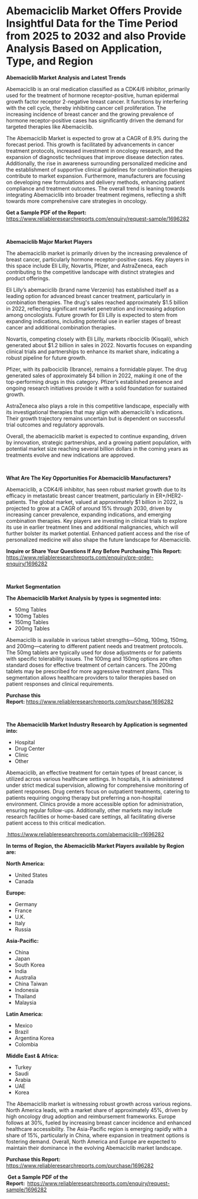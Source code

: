 <p><h1>Abemaciclib Market Offers Provide Insightful Data for the Time Period from 2025 to 2032 and also Provide Analysis Based on Application, Type, and Region</h1></p><p><strong>Abemaciclib Market Analysis and Latest Trends</strong></p>
<p><p>Abemaciclib is an oral medication classified as a CDK4/6 inhibitor, primarily used for the treatment of hormone receptor-positive, human epidermal growth factor receptor 2-negative breast cancer. It functions by interfering with the cell cycle, thereby inhibiting cancer cell proliferation. The increasing incidence of breast cancer and the growing prevalence of hormone receptor-positive cases has significantly driven the demand for targeted therapies like Abemaciclib.</p><p>The Abemaciclib Market is expected to grow at a CAGR of 8.9% during the forecast period. This growth is facilitated by advancements in cancer treatment protocols, increased investment in oncology research, and the expansion of diagnostic techniques that improve disease detection rates. Additionally, the rise in awareness surrounding personalized medicine and the establishment of supportive clinical guidelines for combination therapies contribute to market expansion. Furthermore, manufacturers are focusing on developing new formulations and delivery methods, enhancing patient compliance and treatment outcomes. The overall trend is leaning towards integrating Abemaciclib into broader treatment regimens, reflecting a shift towards more comprehensive care strategies in oncology.</p></p>
<p><strong>Get a Sample PDF of the Report:&nbsp;</strong> <a href="https://www.reliableresearchreports.com/enquiry/request-sample/1696282?utm_campaign=3514&utm_medium=2&utm_source=Github&utm_content=ia&utm_term=19042025&utm_id=abemaciclib">https://www.reliableresearchreports.com/enquiry/request-sample/1696282</a></p>
<p>&nbsp;</p>
<p><strong>Abemaciclib Major Market Players</strong></p>
<p><p>The abemaciclib market is primarily driven by the increasing prevalence of breast cancer, particularly hormone receptor-positive cases. Key players in this space include Eli Lilly, Novartis, Pfizer, and AstraZeneca, each contributing to the competitive landscape with distinct strategies and product offerings.</p><p>Eli Lilly’s abemaciclib (brand name Verzenio) has established itself as a leading option for advanced breast cancer treatment, particularly in combination therapies. The drug's sales reached approximately $1.5 billion in 2022, reflecting significant market penetration and increasing adoption among oncologists. Future growth for Eli Lilly is expected to stem from expanding indications, including potential use in earlier stages of breast cancer and additional combination therapies.</p><p>Novartis, competing closely with Eli Lilly, markets ribociclib (Kisqali), which generated about $1.2 billion in sales in 2022. Novartis focuses on expanding clinical trials and partnerships to enhance its market share, indicating a robust pipeline for future growth.</p><p>Pfizer, with its palbociclib (Ibrance), remains a formidable player. The drug generated sales of approximately $4 billion in 2022, making it one of the top-performing drugs in this category. Pfizer’s established presence and ongoing research initiatives provide it with a solid foundation for sustained growth.</p><p>AstraZeneca also plays a role in this competitive landscape, especially with its investigational therapies that may align with abemaciclib's indications. Their growth trajectory remains uncertain but is dependent on successful trial outcomes and regulatory approvals.</p><p>Overall, the abemaciclib market is expected to continue expanding, driven by innovation, strategic partnerships, and a growing patient population, with potential market size reaching several billion dollars in the coming years as treatments evolve and new indications are approved.</p></p>
<p>&nbsp;</p>
<p><strong>What Are The Key Opportunities For Abemaciclib Manufacturers?</strong></p>
<p><p>Abemaciclib, a CDK4/6 inhibitor, has seen robust market growth due to its efficacy in metastatic breast cancer treatment, particularly in ER+/HER2- patients. The global market, valued at approximately $1 billion in 2022, is projected to grow at a CAGR of around 15% through 2030, driven by increasing cancer prevalence, expanding indications, and emerging combination therapies. Key players are investing in clinical trials to explore its use in earlier treatment lines and additional malignancies, which will further bolster its market potential. Enhanced patient access and the rise of personalized medicine will also shape the future landscape for Abemaciclib.</p></p>
<p><strong>Inquire or Share Your Questions If Any Before Purchasing This Report:</strong> <a href="https://www.reliableresearchreports.com/enquiry/pre-order-enquiry/1696282?utm_campaign=3514&utm_medium=2&utm_source=Github&utm_content=ia&utm_term=19042025&utm_id=abemaciclib">https://www.reliableresearchreports.com/enquiry/pre-order-enquiry/1696282</a></p>
<p>&nbsp;</p>
<p><strong>Market Segmentation</strong></p>
<p><strong>The Abemaciclib Market Analysis by types is segmented into:</strong></p>
<p><ul><li>50mg Tables</li><li>100mg Tables</li><li>150mg Tables</li><li>200mg Tables</li></ul></p>
<p><p>Abemaciclib is available in various tablet strengths—50mg, 100mg, 150mg, and 200mg—catering to different patient needs and treatment protocols. The 50mg tablets are typically used for dose adjustments or for patients with specific tolerability issues. The 100mg and 150mg options are often standard doses for effective treatment of certain cancers. The 200mg tablets may be prescribed for more aggressive treatment plans. This segmentation allows healthcare providers to tailor therapies based on patient responses and clinical requirements.</p></p>
<p><strong>Purchase this Report:&nbsp;</strong><a href="https://www.reliableresearchreports.com/purchase/1696282?utm_campaign=3514&utm_medium=2&utm_source=Github&utm_content=ia&utm_term=19042025&utm_id=abemaciclib">https://www.reliableresearchreports.com/purchase/1696282</a></p>
<p>&nbsp;</p>
<p><strong>The Abemaciclib Market Industry Research by Application is segmented into:</strong></p>
<p><ul><li>Hospital</li><li>Drug Center</li><li>Clinic</li><li>Other</li></ul></p>
<p><p>Abemaciclib, an effective treatment for certain types of breast cancer, is utilized across various healthcare settings. In hospitals, it is administered under strict medical supervision, allowing for comprehensive monitoring of patient responses. Drug centers focus on outpatient treatments, catering to patients requiring ongoing therapy but preferring a non-hospital environment. Clinics provide a more accessible option for administration, ensuring regular follow-ups. Additionally, other markets may include research facilities or home-based care settings, all facilitating diverse patient access to this critical medication.</p></p>
<p><a href="https://www.reliableresearchreports.com/abemaciclib-r1696282?utm_campaign=3514&utm_medium=2&utm_source=Github&utm_content=ia&utm_term=19042025&utm_id=abemaciclib">&nbsp;https://www.reliableresearchreports.com/abemaciclib-r1696282</a></p>
<p><strong>In terms of Region, the Abemaciclib Market Players available by Region are:</strong></p>
<p>
    <p> <strong> North America: </strong>
        <ul>
            <li>United States</li>
            <li>Canada</li>
        </ul>
        </p> 
    <p> <strong> Europe: </strong>
        <ul>
            <li>Germany</li>
            <li>France</li>
            <li>U.K.</li>
            <li>Italy</li>
            <li>Russia</li>
        </ul>
        </p> 
    <p> <strong> Asia-Pacific: </strong>
        <ul>
            <li>China</li>
            <li>Japan</li>
            <li>South Korea</li>
            <li>India</li>
            <li>Australia</li>
            <li>China Taiwan</li>
            <li>Indonesia</li>
            <li>Thailand</li>
            <li>Malaysia</li>
        </ul>
        </p> 
    <p> <strong> Latin America: </strong>
        <ul>
            <li>Mexico</li>
            <li>Brazil</li>
            <li>Argentina Korea</li>
            <li>Colombia</li>
        </ul>
        </p> 
    <p> <strong> Middle East & Africa: </strong>
        <ul>
            <li>Turkey</li>
            <li>Saudi</li>
            <li>Arabia</li>
            <li>UAE</li>
            <li>Korea</li>
        </ul>
    </p>
    </p>
<p><p>The Abemaciclib market is witnessing robust growth across various regions. North America leads, with a market share of approximately 45%, driven by high oncology drug adoption and reimbursement frameworks. Europe follows at 30%, fueled by increasing breast cancer incidence and enhanced healthcare accessibility. The Asia-Pacific region is emerging rapidly with a share of 15%, particularly in China, where expansion in treatment options is fostering demand. Overall, North America and Europe are expected to maintain their dominance in the evolving Abemaciclib market landscape.</p></p>
<p><strong>Purchase this Report: </strong><a href="https://www.reliableresearchreports.com/purchase/1696282?utm_campaign=3514&utm_medium=2&utm_source=Github&utm_content=ia&utm_term=19042025&utm_id=abemaciclib">https://www.reliableresearchreports.com/purchase/1696282</a></p>
<p>&nbsp;<strong>Get a Sample PDF of the Report:&nbsp;&nbsp;</strong><a href="https://www.reliableresearchreports.com/enquiry/request-sample/1696282?utm_campaign=3514&utm_medium=2&utm_source=Github&utm_content=ia&utm_term=19042025&utm_id=abemaciclib">https://www.reliableresearchreports.com/enquiry/request-sample/1696282</a></p>
<p><strong></strong></p>
<p><p></p><p></p><p></p></p>